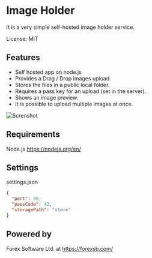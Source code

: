 # Image Holder

It is a very simple self-hosted image holder service.

License: MIT

## Features

 - Self hosted app on node.js
 - Provides a Drag / Drop images upload.
 - Stores the files in a public local folder.
 - Requires a pass key for an upload (set in the server).
 - Shows an image preview.
 - It is possible to upload multiple images at once.
  
![Screnshot](https://image-holder.forexsb.com/store/image-holder-screenshot.png)

## Requirements

Node.js https://nodejs.org/en/

## Settings

settings.json

```json
{
  "port": 80,
  "passCode": 42,
  "storagePath": "store"
}
```

## Powered by

Forex Software Ltd. at https://forexsb.com/

